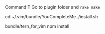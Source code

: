 Command T
Go to plugin folder and `rake make`

cd ~/.vim/bundle/YouCompleteMe
./install.sh

bundle/tern_for_vim
npm install
